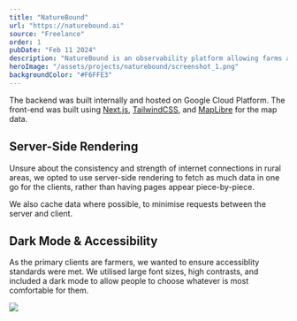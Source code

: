 ```yaml
---
title: "NatureBound"
url: "https://naturebound.ai"
source: "Freelance"
order: 1
pubDate: "Feb 11 2024"
description: "NatureBound is an observability platform allowing farms and their corporate clients to manage their environmental impact and health. Working with Barney, their technical lead, we cleaned up the design and build out the application for their beta release, building upon their prototype."
heroImage: "/assets/projects/naturebound/screenshot_1.png"
backgroundColor: "#F6FFE3"
---
```


The backend was built internally and hosted on Google Cloud Platform. The front-end was built using [Next.js](https://nextjs.org), [TailwindCSS](https://tailwindcss.com), and [MapLibre](https://maplibre.org) for the map data.

## Server-Side Rendering

Unsure about the consistency and strength of internet connections in rural areas, we opted to use server-side rendering to fetch as much data in one go for the clients, rather than having pages appear piece-by-piece.

We also cache data where possible, to minimise requests between the server and client.

## Dark Mode & Accessibility

As the primary clients are farmers, we wanted to ensure accessiblity standards were met. We utilised large font sizes, high contrasts, and included a dark mode to allow people to choose whatever is most comfortable for them.

![](/assets/projects/naturebound/screenshot_2.png)
